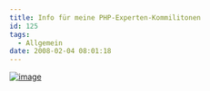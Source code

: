 ```yaml
---
title: Info für meine PHP-Experten-Kommilitonen
id: 125
tags:
  - Allgemein
date: 2008-02-04 08:01:18
---
```


[![image](https://az275061.vo.msecnd.net/blogmedia/2008/02/xkcd_sql_injection.png)](http://xkcd.com/327/)